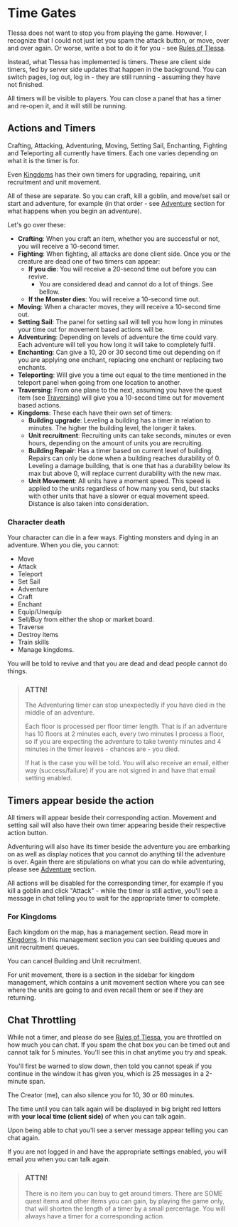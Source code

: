 # Time Gates

Tlessa does not want to stop you from playing the game. However, I recognize that I could not just let you spam the attack button, 
or move, over and over again. Or worse, write a bot to do it for you - see [Rules of Tlessa](/information/rules).

Instead, what Tlessa has implemented is timers. These are client side timers, fed by server side updates that happen in the background. 
You can switch pages, log out, log in - they are still running - assuming they have not finished.

All timers will be visible to players. You can close a panel that has a timer and re-open it, and it will still be running.

## Actions and Timers

Crafting, Attacking, Adventuring, Moving, Setting Sail, Enchanting, Fighting and Teleporting all currently have timers. Each one varies depending on what it is the timer is for. 

Even [Kingdoms](/information/kingdoms) has their own timers for upgrading, repairing, unit recruitment and unit movement.

All of these are separate. So you can craft, kill a goblin, and move/set sail or start and adventure, for example (in that order - see [Adventure](/information/adventure) section for what happens when you begin an adventure).

Let's go over these:

- **Crafting**: When you craft an item, whether you are successful or not, you will receive a 10-second timer.
- **Fighting**: When fighting, all attacks are done client side. Once you or the creature are dead one of two timers can appear:
  - **If you die**: You will receive a 20-second time out before you can revive.
    - You are considered dead and cannot do a lot of things. See bellow.
  - **If the Monster dies**: You will receive a 10-second time out.
- **Moving**: When a character moves, they will receive a 10-second time out.
- **Setting Sail**: The panel for setting sail will tell you how long in minutes your time out for movement based actions will be.
- **Adventuring**: Depending on levels of adventure the time could vary. Each adventure will tell you how long it will take to completely fulfil.
- **Enchanting**: Can give a 10, 20 or 30 second time out depending on if you are applying one enchant, replacing one enchant or replacing two enchants.
- **Teleporting**: Will give you a time out equal to the time mentioned in the teleport panel when going from one location to another.
- **Traversing**: From one plane to the next, assuming you have the quest item (see [Traversing](/information/traversing)) will give you a 10-second time out for movement based actions.
- **Kingdoms**: These each have their own set of timers:
  - **Building upgrade**: Leveling a building has a timer in relation to minutes. The higher the building level, the longer it takes.
  - **Unit recruitment**: Recruiting units can take seconds, minutes or even hours, depending on the amount of units you are recruiting.
  - **Building Repair**: Has a timer based on current level of building. Repairs can only be done when a building reaches durability of 0. Leveling a damage building, that is one that has a durability below its max but above 0, will replace current durability with the new max.
  - **Unit Movement**: All units have a moment speed. This speed is applied to the units regardless of how many you send, but stacks with other units that have a slower or equal movement speed. Distance is also taken into consideration.
    
### Character death

Your character can die in a few ways. Fighting monsters and dying in an adventure. When you die, you cannot:

- Move
- Attack
- Teleport
- Set Sail
- Adventure
- Craft
- Enchant
- Equip/Unequip
- Sell/Buy from either the shop or market board.
- Traverse
- Destroy items
- Train skills
- Manage kingdoms.

You will be told to revive and that you are dead and dead people cannot do things.

> ### ATTN!
>
> The Adventuring timer can stop unexpectedly if you have died in the middle of an adventure. 
> 
> Each floor is processed per floor timer length. That is if an adventure has 10 floors at 2 minutes each, every two minutes I process a floor, 
> so if you are expecting the adventure to take twenty minutes and 4 minutes in the timer leaves - chances are - you died.
>
> If hat is the case you will be told. You will also receive an email, either way (success/failure) if you are not signed in and have that email setting enabled.

## Timers appear beside the action

All timers will appear beside their corresponding action. Movement and setting sail will also have their own timer appearing beside their respective action button.

Adventuring will also have its timer beside the adventure you are embarking on as well as display notices that you cannot do anything till the adventure is over. Again there are stipulations on what you can do while adventuring, please see [Adventure](/information/adventure) section.

All actions will be disabled for the corresponding timer, for example if you kill a goblin and click "Attack" - while the timer is still active, you'll see a message in chat telling you to wait for the appropriate timer to complete.

### For Kingdoms

Each kingdom on the map, has a management section. Read more in [Kingdoms](/information/kingdoms). In this management section you can see building queues and unit recruitment queues.

You can cancel Building and Unit recruitment.

For unit movement, there is a section in the sidebar for kingdom management, which contains a unit movement section where you can see where the units are going to and even recall them or see if they are returning.

## Chat Throttling

While not a timer, and please do see [Rules of Tlessa](/information/rules), you are throttled on how much you can chat. If you spam the chat box you can be timed out and cannot talk for 5 minutes. You'll see this in chat anytime you try and speak.

You'll first be warned to slow down, then told you cannot speak if you continue in the window it has given you, which is 25 messages in a 2-minute span.

The Creator (me), can also silence you for 10, 30 or 60 minutes.

The time until you can talk again will be displayed in big bright red letters with **your local time (client side)** of when you can talk again.

Upon being able to chat you'll see a server message appear telling you can chat again.

If you are not logged in and have the appropriate settings enabled, you will email you when you can talk again.

> ### ATTN!
> 
> There is no item you can buy to get around timers. There are SOME quest items and other items you can gain, by playing the game only, that will shorten the length of a timer by
> a small percentage. You will always have a timer for a corresponding action.


